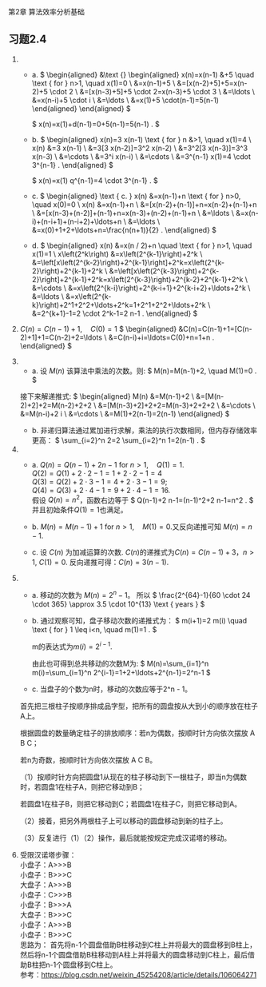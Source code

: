 第2章 算法效率分析基础

## 习题2.4

1. - a. 
   $
      \begin{aligned}
      &\text {} \begin{aligned}
      x(n)=x(n-1) &+5 \quad \text { for } n>1, \quad x(1)=0 \\
      &=x(n-1)+5 \\
      &=[x(n-2)+5]+5=x(n-2)+5 \cdot 2 \\
      &=[x(n-3)+5]+5 \cdot 2=x(n-3)+5 \cdot 3 \\
      &=\ldots \\
      &=x(n-i)+5 \cdot i \\
      &=\ldots \\
      &=x(1)+5 \cdot(n-1)=5(n-1)
      \end{aligned}
      \end{aligned}
      $
      
      $
      x(n)=x(1)+d(n-1)=0+5(n-1)=5(n-1) .
      $

   - b. 
      $
      \begin{aligned} x(n)=3 x(n-1) \text { for } n &>1, \quad x(1)=4 \\ x(n) &=3 x(n-1) \\ &=3[3 x(n-2)]=3^2 x(n-2) \\ &=3^2[3 x(n-3)]=3^3 x(n-3) \\ &=\cdots \\ &=3^i x(n-i) \\ &=\cdots \\ &=3^{n-1} x(1)=4 \cdot 3^{n-1} . \end{aligned}
      $ 
      
      $
      x(n)=x(1) q^{n-1}=4 \cdot 3^{n-1} .
      $
   
   - c. 
      $
      \begin{aligned}
      \text { c. } x(n) &=x(n-1)+n \text { for } n>0, \quad x(0)=0 \\
      x(n) &=x(n-1)+n \\
      &=[x(n-2)+(n-1)]+n=x(n-2)+(n-1)+n \\
      &=[x(n-3)+(n-2)]+(n-1)+n=x(n-3)+(n-2)+(n-1)+n \\
      &=\ldots \\
      &=x(n-i)+(n-i+1)+(n-i+2)+\ldots+n \\
      &=\ldots \\
      &=x(0)+1+2+\ldots+n=\frac{n(n+1)}{2} .
      \end{aligned}
      $

   - d. 
   $ \begin{aligned}
   x(n) &=x(n / 2)+n \quad \text { for } n>1, \quad x(1)=1 \\
   x\left(2^k\right) &=x\left(2^{k-1}\right)+2^k \\
   &=\left[x\left(2^{k-2}\right)+2^{k-1}\right]+2^k=x\left(2^{k-2}\right)+2^{k-1}+2^k \\
   &=\left[x\left(2^{k-3}\right)+2^{k-2}\right]+2^{k-1}+2^k=x\left(2^{k-3}\right)+2^{k-2}+2^{k-1}+2^k \\
   &=\cdots \\
   &=x\left(2^{k-i}\right)+2^{k-i+1}+2^{k-i+2}+\ldots+2^k \\
   &=\ldots \\
   &=x\left(2^{k-k}\right)+2^1+2^2+\ldots+2^k=1+2^1+2^2+\ldots+2^k \\
   &=2^{k+1}-1=2 \cdot 2^k-1=2 n-1 .
   \end{aligned}
   $

2. $C(n)=C(n-1)+1, \quad C(0)=1$ 
$
\begin{aligned}
&C(n)=C(n-1)+1=[C(n-2)+1]+1=C(n-2)+2=\ldots \\
&=C(n-i)+i=\ldots=C(0)+n=1+n .
\end{aligned}
$
3. - a. 设 $M(n)$ 该算法中乘法的次数。则:
   $
   M(n)=M(n-1)+2, \quad M(1)=0 .
   $

   接下来解递推式:
   $
   \begin{aligned}
   M(n) &=M(n-1)+2 \\
   &=[M(n-2)+2]+2=M(n-2)+2+2 \\
   &=[M(n-3)+2]+2+2=M(n-3)+2+2+2 \\
   &=\cdots \\
   &=M(n-i)+2 i \\
   &=\cdots \\
   &=M(1)+2(n-1)=2(n-1)
   \end{aligned}
   $

   - b. 非递归算法通过累加进行求解，乘法的执行次数相同，但内存存储效率更高：
   $
   \sum_{i=2}^n 2=2 \sum_{i=2}^n 1=2(n-1) .
   $

4. - a. $Q(n)=Q(n-1)+2 n-1$ for $n>1, \quad Q(1)=1$.\
   $Q(2)=Q(1)+2 \cdot 2-1=1+2 \cdot 2-1=4$\
   $Q(3)=Q(2)+2 \cdot 3-1=4+2 \cdot 3-1=9$;\
   $Q(4)=Q(3)+2 \cdot 4-1=9+2 \cdot 4-1=16$.\
   假设 $Q(n)=n^2$，函数右边等于
   $
   Q(n-1)+2 n-1=(n-1)^2+2 n-1=n^2 .
   $
   并且初始条件$Q(1)=1$也满足。
   
   - b. $M(n)=M(n-1)+1$ for $n>1, \quad M(1)=0$.又反向递推可知 $M(n)=n-1$.
   - c. 设 $C(n)$ 为加减运算的次数. $C(n)$的递推式为$C(n)=C(n-1)+3$，$n>1$, $C(1)=0$. 反向递推可得：$C(n)=3(n-1)$.
   
5. 
   - a. 移动的次数为 $M(n)=2^n-1$。 所以
   $
   \frac{2^{64}-1}{60 \cdot 24 \cdot 365} \approx 3.5 \cdot 10^{13} \text { years }
   $

   - b. 通过观察可知，盘子移动次数的递推式为：
      $
      m(i+1)=2 m(i) \quad \text { for } 1 \leq i<n, \quad m(1)=1 .
      $
      
      m的表达式为$m(i)=2^{i-1}$. 
      
      由此也可得到总共移动的次数M为:
   $
   M(n)=\sum_{i=1}^n m(i)=\sum_{i=1}^n 2^{i-1}=1+2+\ldots+2^{n-1}=2^n-1
   $

   - c. 
   当盘子的个数为n时，移动的次数应等于2^n - 1。

   首先把三根柱子按顺序排成品字型，把所有的圆盘按从大到小的顺序放在柱子A上。

   根据圆盘的数量确定柱子的排放顺序：若n为偶数，按顺时针方向依次摆放 A B C；

   若n为奇数，按顺时针方向依次摆放 A C B。

   （1）按顺时针方向把圆盘1从现在的柱子移动到下一根柱子，即当n为偶数时，若圆盘1在柱子A，则把它移动到B；

   若圆盘1在柱子B，则把它移动到C；若圆盘1在柱子C，则把它移动到A。

   （2）接着，把另外两根柱子上可以移动的圆盘移动到新的柱子上。

   （3）反复进行（1）（2）操作，最后就能按规定完成汉诺塔的移动。

6. 受限汉诺塔步骤：\
   小盘子：A>>>B \
   小盘子：B>>>C \
   大盘子：A>>>B \
   小盘子：C>>>B \
   小盘子：B>>>A \
   大盘子：B>>>C \
   小盘子：A>>>B \
   小盘子：B>>>C \
   思路为：
   首先将n-1个圆盘借助B柱移动到C柱上并将最大的圆盘移到B柱上，然后将n-1个圆盘借助B柱移动到A柱上并将最大的圆盘移动到C柱上，最后借助B柱把n-1个圆盘移到C柱上。 \
   参考：https://blog.csdn.net/weixin_45254208/article/details/106064271

<!-- 7. - a. We'll verify by substitution that $A(n)=\left\lfloor\log _2 n\right\rfloor$ satisfies the recurrence for the number of additions for the number of additions
$
A(n)=A(\lfloor n / 2\rfloor)+1 \quad \text { for every } n>1 .
$
Let $n$ be even, i.e., $n=2 k$.
The left-hand side is:
$A(n)=\left\lfloor\log _2 n\right\rfloor=\left\lfloor\log _2 2 k\right\rfloor=\left\lfloor\log _2 2+\log _2 k\right\rfloor=\left(1+\left\lfloor\log _2 k\right\rfloor\right)=$
$\left\lfloor\log _2 k\right\rfloor+1$.
Let $n$ be odd, i.e., $n=2 k+1$.
The left-hand side is:
$A(n)=\left\lfloor\log _2 n\right\rfloor=\left\lfloor\log _2(2 k+1)\right\rfloor=$ using $\left.\left\lfloor\log _2 x\right\rfloor=\mid \log _2(x+1)\right\rceil-1$
$\left[\log _2(2 k+2)\right]-1=\left[\log _2 2(k+1)\right]-1$
$=\left\lceil\log _2 2+\log _2(k+1)\right\rceil-1=1+\left\lceil\log _2(k+1)\right\rceil-1=\left\lfloor\log _2 k\right\rfloor+1$
The right-hand side is:
$A(\lfloor n / 2\rfloor)+1=A(\lfloor(2 k+1) / 2\rfloor)+1=A(\lfloor k+1 / 2\rfloor)+1=A(k)+1=$
$\left\lfloor\log _2 k\right\rfloor+1$
The initial condition is verified immediately: $A(1)=\left\lfloor\log _2 1\right\rfloor=0$.
b. The recurrence relation for the number of additions is identical to the one for the recursive version:
$
A(n)=A(\lfloor n / 2\rfloor)+1 \quad \text { for } n>1, \quad A(1)=0,
$
with the solution $A(n)=\left\lfloor\log _2 n\right\rfloor+1$.
1. a. Algorithm Power(n)
//Computes $2^n$ recursively by the formula $2^n=2^{n-1}+2^{n-1}$
//Input: A nonnegative integer $n$
//Output: Returns $2^n$
if $n=0$ return 1
else return Power $(n-1)+\operatorname{Power}(n-1)$ -->